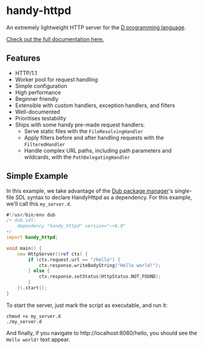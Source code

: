 # handy-httpd

An extremely lightweight HTTP server for the [D programming language](https://dlang.org/).

[Check out the full documentation here.](https://andrewlalis.github.io/handy-httpd/)

## Features
- HTTP/1.1
- Worker pool for request handling
- Simple configuration
- High performance
- Beginner friendly
- Extensible with custom handlers, exception handlers, and filters
- Well-documented
- Prioritises testability
- Ships with some handy pre-made request handlers:
	- Serve static files with the `FileResolvingHandler`
	- Apply filters before and after handling requests with the `FilteredHandler`
	- Handle complex URL paths, including path parameters and wildcards, with the `PathDelegatingHandler`

## Simple Example
In this example, we take advantage of the [Dub package manager](https://code.dlang.org/)'s single-file SDL syntax to declare HandyHttpd as a dependency. For this example, we'll call this `my_server.d`.
```d
#!/usr/bin/env dub
/+ dub.sdl:
	dependency "handy_httpd" version="~>6.0"
+/
import handy_httpd;

void main() {
	new HttpServer((ref ctx) {
		if (ctx.request.url == "/hello") {
			ctx.response.writeBodyString("Hello world!");
		} else {
			ctx.response.setStatus(HttpStatus.NOT_FOUND);
		}
	}).start();
}
```
To start the server, just mark the script as executable, and run it:

```shell
chmod +x my_server.d
./my_server.d
```

And finally, if you navigate to http://localhost:8080/hello, you should see the `Hello world!` text appear.
